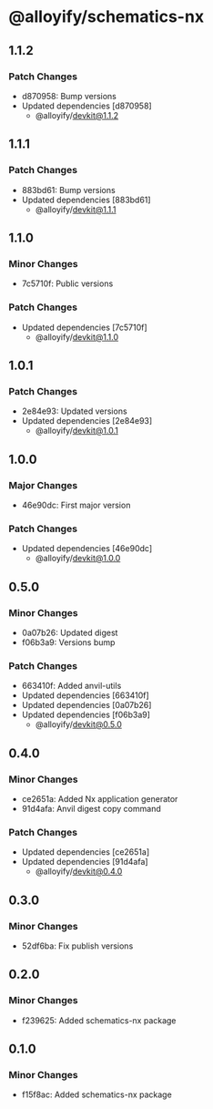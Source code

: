# @alloyify/schematics-nx

## 1.1.2

### Patch Changes

- d870958: Bump versions
- Updated dependencies [d870958]
  - @alloyify/devkit@1.1.2

## 1.1.1

### Patch Changes

- 883bd61: Bump versions
- Updated dependencies [883bd61]
  - @alloyify/devkit@1.1.1

## 1.1.0

### Minor Changes

- 7c5710f: Public versions

### Patch Changes

- Updated dependencies [7c5710f]
  - @alloyify/devkit@1.1.0

## 1.0.1

### Patch Changes

- 2e84e93: Updated versions
- Updated dependencies [2e84e93]
  - @alloyify/devkit@1.0.1

## 1.0.0

### Major Changes

- 46e90dc: First major version

### Patch Changes

- Updated dependencies [46e90dc]
  - @alloyify/devkit@1.0.0

## 0.5.0

### Minor Changes

- 0a07b26: Updated digest
- f06b3a9: Versions bump

### Patch Changes

- 663410f: Added anvil-utils
- Updated dependencies [663410f]
- Updated dependencies [0a07b26]
- Updated dependencies [f06b3a9]
  - @alloyify/devkit@0.5.0

## 0.4.0

### Minor Changes

- ce2651a: Added Nx application generator
- 91d4afa: Anvil digest copy command

### Patch Changes

- Updated dependencies [ce2651a]
- Updated dependencies [91d4afa]
  - @alloyify/devkit@0.4.0

## 0.3.0

### Minor Changes

- 52df6ba: Fix publish versions

## 0.2.0

### Minor Changes

- f239625: Added schematics-nx package

## 0.1.0

### Minor Changes

- f15f8ac: Added schematics-nx package
